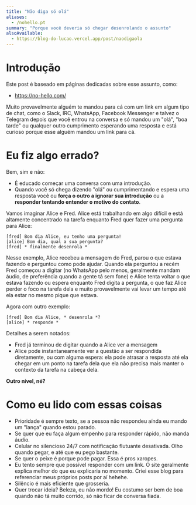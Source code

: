 ```yaml
---
title: "Não diga só olá"
aliases:
  - /nohello.pt
summary: "Porque você deveria só chegar desenrolando o assunto"
alsoAvailable:
  - https://blog-do-lucao.vercel.app/post/naodigaola
---
```


# Introdução

Este post é baseado em páginas dedicadas sobre esse assunto, como:

- https://no-hello.com/

Muito provavelmente alguém te mandou para cá com um link em algum tipo de chat,
como o Slack, IRC, WhatsApp, Facebook Messenger e talvez o Telegram depois que
você entrou na conversa e só mandou um "olá", "boa tarde" ou qualquer outro
cumprimento esperando uma resposta e está curioso porque esse alguém mandou um
link para cá.

# Eu fiz algo errado?

Bem, sim e não:

- É educado começar uma conversa com uma introdução.
- Quando você só chega dizendo "olá" ou cumprimentando e espera uma resposta
  você ou **força o outro a ignorar sua introdução** ou a **responder tentando
  entender o motivo do contato**.

Vamos imaginar Alice e Fred. Alice está trabalhando em algo difícil e está
altamente concentrado na tarefa enquanto Fred quer fazer uma pergunta para
Alice:

```
[fred] Bom dia Alice, eu tenho uma pergunta!
[alice] Bom dia, qual a sua pergunta?
[fred] * finalmente desenrola *
```

Nesse exemplo, Alice recebeu a mensagem do Fred, parou o que estava fazendo e
perguntou como pode ajudar. Quando ela perguntou a recém Fred começou a digitar
(no WhatsApp pelo menos, geralmente mandam áudio, de preferência quando a gente
tá sem fone) e Alice tenta voltar o que estava fazendo ou espera enquanto Fred
digita a pergunta, o que faz Alice perder o foco na tarefa dela e muito
provavelmente vai levar um tempo até ela estar no mesmo pique que estava.

Agora com outro exemplo:

```
[fred] Bom dia Alice, * desenrola *?
[alice] * responde *
```

Detalhes a serem notados:

- Fred já terminou de digitar quando a Alice ver a mensagem
- Alice pode instantaneamente ver a questão a ser respondida diretamente, ou com
  alguma espera: ela pode atrasar a resposta até ela chegar em um ponto na
  tarefa dela que ela não precisa mais manter o contexto da tarefa na cabeça
  dela.

**Outro nível, né?**

# Como eu lido com essas coisas

- Prioridade é sempre texto, se a pessoa não respondeu aínda eu mando um "lança"
  quando estou parado.
- Se quer que eu faça algum empenho para responder rápido, não manda áudio.
- Celular no silencioso 24/7 com notificação flutuante desativada. Olho quando
  pegar, e até que eu pego bastante.
- Se quer o peixe é porque pode pagar. Essa é pros xaropes.
- Eu tento sempre que possível responder com um link. O site geralmente explica
  melhor do que eu explicaria no momento. Criei esse blog para referenciar meus
  próprios posts por aí hehehe.
- Silêncio é mais eficiente que grosseria.
- Quer trocar ideia? Beleza, eu não mordo! Eu costumo ser bem de boa quando não
  tá muito corrido, só não ficar de conversa fiada.
